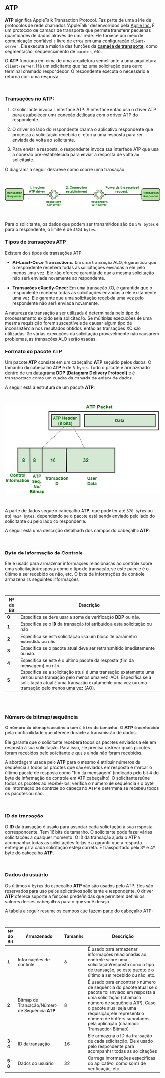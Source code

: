## ATP

**ATP** significa AppleTalk Transaction Protocol. Faz parte de uma série de protocolos de rede chamados 'AppleTalk' desenvolvidos pela [Apple Inc.](https://www.apple.com/) É um protocolo de camada de transporte que permite transferir pequenas quantidades de dados através de uma rede. Ele fornece um meio de comunicação confiável e livre de erros em uma configuração `client-server`. Ele executa a maioria das funções da [**camada de transporte**](../transport/intro.md), como segmentação, sequenciamento de `pacotes`, etc.

O **ATP** funciona em cima de uma arquitetura semelhante a uma arquitetura `client-server`. Há um solicitante que faz uma solicitação para outro terminal chamado respondedor. O respondente executa o necessário e retorna com uma resposta.

<br>

### Transações no ATP:


1. O solicitante invoca a interface ATP. A interface então usa o driver ATP para estabelecer uma conexão dedicada com o driver ATP do respondente.

2. O driver no lado do respondente chama o aplicativo respondente que processa a solicitação recebida e retorna uma resposta para ser enviada de volta ao solicitante.

3. Para enviar a resposta, o respondente invoca sua interface ATP que usa a conexão pré-estabelecida para enviar a resposta de volta ao solicitante.

O diagrama a seguir descreve como ocorre uma transação:

<br>

![Transação do ATP](./../../../../../static/community/docs/tutorials/network/layers/transport/atp/transaction-atp.png)

<br>

Para o solicitante, os dados que podem ser transmitidos são de `578 bytes` e para o respondente, o limite é de `4624 bytes`.


### Tipos de transações ATP

Existem dois tipos de transações ATP:

 - **At-Least-Once Transactions:** Em uma transação ALO, é garantido que o respondente receberá todas as solicitações enviadas a ele pelo menos uma vez. Ele não oferece garantia de que a mesma solicitação não será enviada novamente ao respondente.

 - **Transações eXactly-Once:** Em uma transação XO, é garantido que o respondente receberá todas as solicitações enviadas a ele exatamente uma vez. Ele garante que uma solicitação recebida uma vez pelo respondente não será enviada novamente.


A natureza da transação a ser utilizada é determinada pelo tipo de processamento exigido pela solicitação. Se múltiplas execuções de uma mesma requisição forem susceptíveis de causar algum tipo de inconsistência nos resultados obtidos, então as transações XO são utilizadas. Se várias execuções da solicitação provavelmente não causarem problemas, as transações ALO serão usadas.


### Formato do pacote ATP

Um pacote **ATP** consiste em um cabeçalho **ATP** seguido pelos dados. O tamanho do cabeçalho **ATP** é de `8 bytes`. Todo o pacote é armazenado dentro de um datagrama **DDP (Datagram Delivery Protocol)** e é transportado como um quadro da camada de enlace de dados.

A seguir está a estrutura de um pacote **ATP**:

<br>

![ATP Frame](../../../../../static/community/docs/tutorials/network/layers/transport/atp/atp-frame.png)

<br>

A parte de dados segue o cabeçalho **ATP**, que pode ter até `578 bytes` ou até `4624 bytes`, dependendo se o pacote está sendo enviado pelo lado do solicitante ou pelo lado do respondente. 

A seguir está uma descrição detalhada dos campos do cabeçalho **ATP**:

<br>

### Byte de Informação de Controle

Ele é usado para armazenar informações relacionadas ao controle sobre uma solicitação/resposta como o tipo de transação, se este pacote é o último a ser recebido ou não, etc. O byte de informações de controle armazena as seguintes informações


<br>

| **Nª do Bit** | **Descrição** |
| ------ | ----------- |
| **0** | Especifica se deve usar a soma de verificação **DDP** ou não. |
| **1** | Especifica se o **ID** da transação foi atribuído a esta solicitação ou não |
| **2** | Especifica se esta solicitação usa um bloco de parâmetro estendido ou não |
| **3** | Especifica se o pacote atual deve ser retransmitido imediatamente ou não. |
| **4** | Especifica se este é o último pacote da resposta (fim da mensagem) ou não. |
| **5** |	Especifica se a solicitação atual é uma transação exatamente uma vez ou uma transação pelo menos uma vez (AO).	Especifica se a solicitação atual é uma transação exatamente uma vez ou uma transação pelo menos uma vez (AO). |
 
 <br>

 <br>

 ### Número de bitmap/sequência

  O número de bitmap/sequência tem `8 bits` de tamanho. O **ATP** é conhecido pela confiabilidade que oferece durante a transmissão de dados.

  Ele garante que o solicitante receberá todos os pacotes enviados a ele em resposta à sua solicitação. Para isso, ele precisa rastrear quais pacotes foram recebidos pelo solicitante e quais ainda não foram recebidos. 
  
  A abordagem usada pelo **ATP** para o mesmo é atribuir números de sequência a todos os pacotes que são enviados em resposta e marcar o último pacote de resposta como “fim da mensagem” (indicado pelo bit 4 do byte de informação de controle em ATP cabeçalho). O solicitante reúne todos os pacotes ao recebê-los, verifica o número de sequência e o byte de informação de controle do cabeçalho ATP e determina se recebeu todos os pacotes ou não.

<br>

### ID da transação

O **ID** da transação é usado para associar cada solicitação à sua resposta correspondente. Tem 16 bits de tamanho. O solicitante pode fazer várias solicitações a qualquer momento. O ID da transação ajuda o ATP a acompanhar todas as solicitações feitas e a garantir que a resposta entregue para cada solicitação esteja correta. É transportado pelo 3º e 4º byte do cabeçalho **ATP**.

<br>

### Dados do usuário

Os últimos `4 bytes` do cabeçalho **ATP** não são usados ​​pelo ATP. Eles são reservados para uso pelos aplicativos solicitante e respondente. O driver **ATP** oferece suporte a funções predefinidas que permitem definir os valores desses cabeçalhos para o que você deseja.

A tabela a seguir resume os campos que fazem parte do cabeçalho ATP:

<br>


| **Nª do Bit** | **Armazenado**  |  **Tamanho**   | **Descrição** |
| ------------- | --------------- | -------------- | --------------|
| **1** | Informações de controle |     8     | É usado para armazenar informações relacionadas ao controle sobre uma solicitação/resposta como o tipo de transação, se este pacote é o último a ser recebido ou não, etc.  |
| **2** | Bitmap de Transação/Número de Sequência **ATP** |  8 | É usado para encontrar o número de sequência do pacote atual se o pacote foi enviado em resposta a uma solicitação (chamado número de sequência ATP). Caso o pacote atual seja uma requisição, ele representa o número de buffers suportados pela aplicação (chamado Transaction Bitmap)|
| **3-4** | ID da transação | 16 | Ele armazena o ID da transação de cada solicitação. Ele é usado pelo respondente para acompanhar todas as solicitações |
| **5-8** | Dados do usuário | 32 |  	Carrega informações específicas do aplicativo, como soma de verificação, etc. |